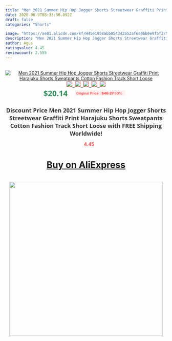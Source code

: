 ```yaml
---
title: "Men 2021 Summer Hip Hop Jogger Shorts Streetwear Graffiti Print Harajuku Shorts Sweatpants Cotton Fashion Track Short Loose"
date: 2020-06-9T08:33:36.892Z
draft: false
categories: "Shorts"

image: "https://ae01.alicdn.com/kf/H45e1958abb054342a52af6a0bb9e9f5f2/Men-2021-Summer-Hip-Hop-Jogger-Shorts-Streetwear-Graffiti-Print-Harajuku-Shorts-Sweatpants-Cotton-Fashion-Track.jpg"
description: "Men 2021 Summer Hip Hop Jogger Shorts Streetwear Graffiti Print Harajuku Shorts Sweatpants Cotton Fashion Track Short Loose"
author: Agus
ratingvalue: 4.45
reviewcount: 2.555
---
```

<br>
<div style="text-align: center;">
<a href="https://s.click.aliexpress.com/e/_AlWRpx" target="_blank" rel="nofollow noopener noreferrer"><img alt="Men 2021 Summer Hip Hop Jogger Shorts Streetwear Graffiti Print Harajuku Shorts Sweatpants Cotton Fashion Track Short Loose" class="magnifier-image" src="https://ae01.alicdn.com/kf/H45e1958abb054342a52af6a0bb9e9f5f2/Men-2021-Summer-Hip-Hop-Jogger-Shorts-Streetwear-Graffiti-Print-Harajuku-Shorts-Sweatpants-Cotton-Fashion-Track.jpg_640x640.jpg">
<br>
<img style="border:1px solid salmon" src="https://ae01.alicdn.com/kf/H45e1958abb054342a52af6a0bb9e9f5f2/Men-2021-Summer-Hip-Hop-Jogger-Shorts-Streetwear-Graffiti-Print-Harajuku-Shorts-Sweatpants-Cotton-Fashion-Track.jpg_120x120.jpg">&nbsp;&nbsp;<img style="border:1px solid salmon" src="https://ae01.alicdn.com/kf/Hf6dd0002297e40b6aa21b63967facf0fL/Men-2021-Summer-Hip-Hop-Jogger-Shorts-Streetwear-Graffiti-Print-Harajuku-Shorts-Sweatpants-Cotton-Fashion-Track.jpg_120x120.jpg">&nbsp;&nbsp;<img style="border:1px solid salmon" src="https://ae01.alicdn.com/kf/H2ea9d29cf3f84342ad4b55b72d4f02cdC/Men-2021-Summer-Hip-Hop-Jogger-Shorts-Streetwear-Graffiti-Print-Harajuku-Shorts-Sweatpants-Cotton-Fashion-Track.jpg_120x120.jpg">&nbsp;&nbsp;<img style="border:1px solid salmon" src="https://ae01.alicdn.com/kf/H9e0608ca29294834adbc45d728e9b5aaJ/Men-2021-Summer-Hip-Hop-Jogger-Shorts-Streetwear-Graffiti-Print-Harajuku-Shorts-Sweatpants-Cotton-Fashion-Track.jpg_120x120.jpg">&nbsp;&nbsp;<img style="border:1px solid salmon" src="https://ae01.alicdn.com/kf/H0e711f1ed59f4f6fbc4391afd7d2b99cV/Men-2021-Summer-Hip-Hop-Jogger-Shorts-Streetwear-Graffiti-Print-Harajuku-Shorts-Sweatpants-Cotton-Fashion-Track.jpg_120x120.jpg"></a></div><br0>
<div style="text-align: center;"><span style="background-color: white; border: 0px; box-sizing: border-box; color: seagreen; display: inline-block; font-family: &quot;open sans&quot; , &quot;arial&quot; , &quot;helvetica&quot; , sans-serif , &quot;heiti&quot;; font-size: 24px; font-stretch: inherit; font-weight: 700; line-height: inherit; margin: 0px 10px 0px 0px; padding: 0px; vertical-align: middle;">$20.14 </span>
<span style="background: rgb(255 , 241 , 241); border-radius: 3px; border: 0px; box-sizing: border-box; color: #ff4747; display: inline-block; font-family: inherit; font-size: 12px; font-stretch: inherit; font-style: inherit; font-variant: inherit; font-weight: 600; line-height: inherit; margin: 0px; padding: 2px 5px; transform: scale(0.9); vertical-align: middle;">Original Price : <b style="text-decoration: line-through;">$40.27 </b> 50%&nbsp;&nbsp;</span></div>
<h1 style="color: #333333; display: inline-block; font-family: &quot;open sans&quot; , &quot;arial&quot; , &quot;helvetica&quot; , sans-serif , &quot;heiti&quot;; font-size: 18px; font-stretch: inherit; font-weight: 700; text-align: center;">Discount Price Men 2021 Summer Hip Hop Jogger Shorts Streetwear Graffiti Print Harajuku Shorts Sweatpants Cotton Fashion Track Short Loose with FREE Shipping Worldwide!</h1>
<div style="color: #ff4747; text-align: center;">
<img src="https://4.bp.blogspot.com/-M0ZcTcb-5uY/XleCXlxnR4I/AAAAAAAAAEc/OrjgMkXV1oMQFaCRZj5HQwOCBcu3w1FegCPcBGAYYCw/s1600/star.png" style="height: 15px;">&nbsp;<b>4.45</b></div>
<div class="button_cont" align="center"><a class="buynow_a" href="https://s.click.aliexpress.com/e/_AlWRpx" target="_blank" rel="nofollow noopener noreferrer"><H1>Buy on AliExpress</H1></a></div><br>
<div class="separator" style="clear: both; text-align: center;">
<img src="https://lh3.googleusercontent.com/-pTy5HemUv9M/XlePHvY0dAI/AAAAAAAAAE4/0nX5iRUoIWY8eMW9Dpxeirr157OZliDIgCLcBGAsYHQ/s1600/badge.gif" width="480">
</div>
